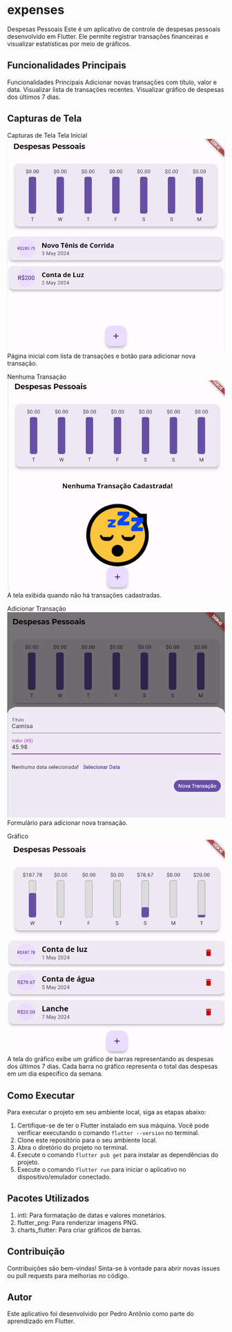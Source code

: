 # expenses

Despesas Pessoais
Este é um aplicativo de controle de despesas pessoais desenvolvido em Flutter. Ele permite registrar transações financeiras e visualizar estatísticas por meio de gráficos.

## Funcionalidades Principais

Funcionalidades Principais
Adicionar novas transações com título, valor e data.
Visualizar lista de transações recentes.
Visualizar gráfico de despesas dos últimos 7 dias.

## Capturas de Tela

Capturas de Tela
Tela Inicial 
![Tela Inicial](assets/images/telainicial.png)
Página inicial com lista de transações e botão para adicionar nova transação.


Nenhuma Transação
![Tela Nenhuma Transação](assets/images/ntransacao.png)
A tela exibida quando não há transações cadastradas.


Adicionar Transação
![Tela Transação](assets/images/transacao.png)
Formulário para adicionar nova transação.


Gráfico
![Tela Gráfico](assets/images/grafico.png)
A tela do gráfico exibe um gráfico de barras representando as despesas dos últimos 7 dias. Cada barra no gráfico representa o total das despesas em um dia específico da semana.


## Como Executar

Para executar o projeto em seu ambiente local, siga as etapas abaixo:

1. Certifique-se de ter o Flutter instalado em sua máquina. Você pode verificar executando o comando `flutter --version` no terminal.
2. Clone este repositório para o seu ambiente local.
3. Abra o diretório do projeto no terminal.
4. Execute o comando `flutter pub get` para instalar as dependências do projeto.
5. Execute o comando `flutter run` para iniciar o aplicativo no dispositivo/emulador conectado.

## Pacotes Utilizados

1. intl: Para formatação de datas e valores monetários.
2. flutter_png: Para renderizar imagens PNG.
3. charts_flutter: Para criar gráficos de barras.

## Contribuição

Contribuições são bem-vindas! Sinta-se à vontade para abrir novas issues ou pull requests para melhorias no código.

## Autor

Este aplicativo foi desenvolvido por Pedro Antônio como parte do aprendizado em Flutter.



